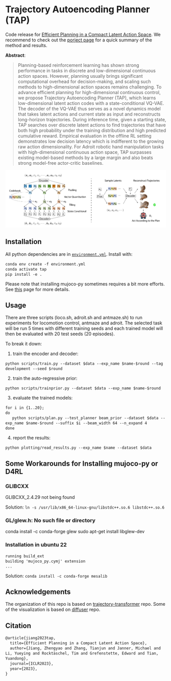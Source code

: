 # Trajectory Autoencoding Planner (TAP)

Code release for [Efficient Planning in a Compact Latent Action Space](https://arxiv.org/abs/2208.10291). We recommend to check out the [porject page](https://sites.google.com/view/latentplan) for a quick summary of the method and results.

**Abstract**:
> Planning-based reinforcement learning has shown strong performance in tasks in discrete and low-dimensional continuous action spaces. However, planning usually brings significant computational overhead for decision-making, and scaling such methods to high-dimensional action spaces remains challenging. To advance efficient planning for high-dimensional continuous control, we propose Trajectory Autoencoding Planner (TAP), which learns low-dimensional latent action codes with a state-conditional VQ-VAE. The decoder of the VQ-VAE thus serves as a novel dynamics model that takes latent actions and current state as input and reconstructs long-horizon trajectories. During inference time, given a starting state, TAP searches over discrete latent actions to find trajectories that have both high probability under the training distribution and high predicted cumulative reward. Empirical evaluation in the offline RL setting demonstrates low decision latency which is indifferent to the growing raw action dimensionality. For Adroit robotic hand manipulation tasks with high-dimensional continuous action space, TAP surpasses existing model-based methods by a large margin and also beats strong model-free actor-critic baselines.

![](img/trainandtest.png)

## Installation
All python dependencies are in [`environment.yml`](environment.yml). Install with:

```
conda env create -f environment.yml
conda activate tap
pip install -e .
```

Please note that installing mujoco-py sometimes requires a bit more efforts. See [this](https://github.com/openai/mujoco-py) page for more details.

## Usage
There are three scripts (loco.sh, adroit.sh and antmaze.sh) to run experiments for locomotion control,
antmaze and adroit.
The selected task will be run 5 times with different training seeds and each trained model will then be evaluated with 20 test seeds (20 episodes).

To break it down:
1. train the encoder and decoder:
```
python scripts/train.py --dataset $data --exp_name $name-$round --tag development --seed $round
```
2. train the auto-regressive prior:
```
python scripts/trainprior.py --dataset $data --exp_name $name-$round
```
3. evaluate the trained models:
```
for i in {1..20};
do
   python scripts/plan.py --test_planner beam_prior --dataset $data --exp_name $name-$round --suffix $i --beam_width 64 --n_expand 4 
done 
```
4. report the results:
```
python plotting/read_results.py --exp_name $name --dataset $data
```


## Some Workarounds for Installing mujoco-py or D4RL
### GLIBCXX
GLIBCXX_2.4.29 not being found

Solution:
`ln -s /usr/lib/x86_64-linux-gnu/libstdc++.so.6 libstdc++.so.6`

### GL/glew.h: No such file or directory

conda install -c conda-forge glew
sudo apt-get install libglew-dev

### Installation in ubuntu 22
```
running build_ext
building 'mujoco_py.cymj' extension
...
```

Solution:
`conda install -c conda-forge mesalib`

## Acknowledgements
The organization of this repo is based on [trajectory-transformer](https://github.com/jannerm/trajectory-transformer) repo. Some of the visualization is based on [diffuser](https://github.com/jannerm/diffuser) repo.

## Citation
```
@article{jiang2023tap,
  title={Efficient Planning in a Compact Latent Action Space},
  author={Jiang, Zhengyao and Zhang, Tianjun and Janner, Michael and Li, Yueying and Rocktäschel, Tim and Grefenstette, Edward and Tian, Yuandong},
  journal={ICLR2023},
  year={2023},
}
```
